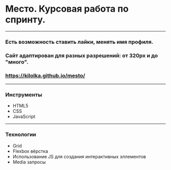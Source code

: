 # Место. Курсовая работа по спринту.
------------
### Есть возможность ставить лайки, менять имя профиля.
### Сайт адаптирован для разных разрешений: от 320px и до "много".
### https://kilolka.github.io/mesto/
---
### Инструменты
- HTML5
- CSS
- JavaScript
---
### Технологии
- Grid
- Flexbox вёрстка
- Использование JS для создания интерактивных эллементов
- Media запросы
